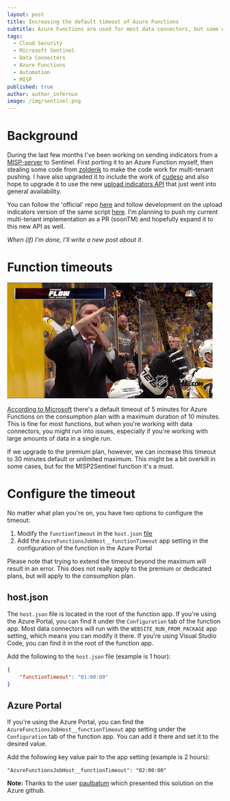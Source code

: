 ```yaml
---
layout: post
title: Increasing the default timeout of Azure Functions
subtitle: Azure Functions are used for most data connectors, but some of them have a very low default timeout.
tags:
  - Cloud Security
  - Microsoft Sentinel
  - Data Connectors
  - Azure Functions
  - Automation
  - MISP
published: true
author: author_infernux
image: /img/sentinel.png
---
```


# Background

During the last few months I've been working on sending indicators from a [MISP-server](https://www.misp-project.org/) to Sentinel. First porting it to an Azure Function myself, then stealing some code from [zolderik](https://github.com/zolderio/misp-to-sentinel/tree/main) to make the code work for multi-tenant pushing. I have also upgraded it to include the work of [cudeso](https://github.com/cudeso/misp2sentinel) and also hope to upgrade it to use the new [upload indicators API](https://learn.microsoft.com/en-us/azure/sentinel/whats-new#may-2023) that just went into general availability.

You can follow the 'official' repo [here](https://github.com/cudeso/misp2sentinel) and follow development on the upload indicators version of the same script [here](https://github.com/cudeso/misp2sentinel/tree/upload_indicators_api). I'm planning to push my current multi-tenant implementation as a PR (soonTM) and hopefully expand it to this new API as well. 

_When (if) I'm done, I'll write a new post about it._

# Function timeouts

![](/img/timeout.gif)

[According to Microsoft](https://learn.microsoft.com/en-us/azure/azure-functions/functions-versions?tabs=v4&pivots=programming-language-csharp#timeout) there's a default timeout of 5 minutes for Azure Functions on the consumption plan with a maximum duration of 10 minutes. This is fine for most functions, but when you're working with data connectors, you might run into issues, especially if you're working with large amounts of data in a single run.

If we upgrade to the premium plan, however, we can increase this timeout to 30 minutes default or unlimited maximum. This might be a bit overkill in some cases, but for the MISP2Sentinel function it's a must.

# Configure the timeout

No matter what plan you're on, you have two options to configure the timeout: 

1. Modify the `functionTimeout` in the `host.json` [file](https://learn.microsoft.com/en-us/azure/azure-functions/functions-host-json#functiontimeout)
2. Add the `AzureFunctionsJobHost__functionTimeout` app setting in the configuration of the function in the Azure Portal

Please note that trying to extend the timeout beyond the maximum will result in an error. This does not really apply to the premium or dedicated plans, but will apply to the consumption plan.

## host.json

The `host.json` file is located in the root of the function app. If you're using the Azure Portal, you can find it under the `Configuration` tab of the function app. Most data connectors will run with the `WEBSITE_RUN_FROM_PACKAGE` app setting, which means you can modify it there. If you're using Visual Studio Code, you can find it in the root of the function app.

Add the following to the `host.json` file (example is 1 hour):

```json
{
    "functionTimeout": "01:00:00"
}
```

## Azure Portal

If you're using the Azure Portal, you can find the `AzureFunctionsJobHost__functionTimeout` app setting under the `Configuration` tab of the function app. You can add it there and set it to the desired value.

Add the following key value pair to the app setting (example is 2 hours):

```
"AzureFunctionsJobHost__functionTimeout": "02:00:00"
```

**Note:** Thanks to the user [paulbatum](https://github.com/Azure/azure-functions-host/issues/6111) which presented this solution on the Azure github.
